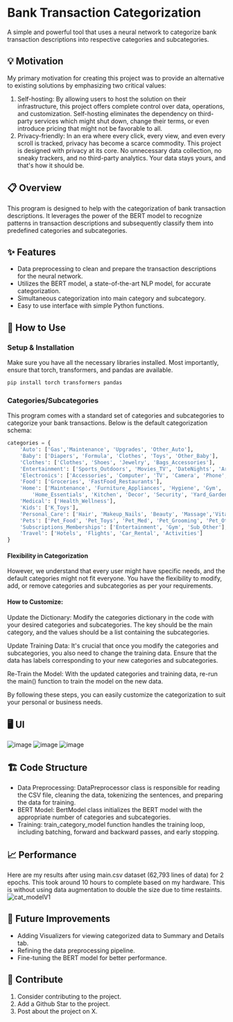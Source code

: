 # Bank Transaction Categorization

A simple and powerful tool that uses a neural network to categorize bank transaction descriptions into respective categories and subcategories.

## 💡 Motivation

My primary motivation for creating this project was to provide an alternative to existing solutions by emphasizing two critical values:

1. Self-hosting: By allowing users to host the solution on their infrastructure, this project offers complete control over data, operations, and customization. Self-hosting eliminates the dependency on third-party services which might shut down, change their terms, or even introduce pricing that might not be favorable to all.
2. Privacy-friendly: In an era where every click, every view, and even every scroll is tracked, privacy has become a scarce commodity. This project is designed with privacy at its core. No unnecessary data collection, no sneaky trackers, and no third-party analytics. Your data stays yours, and that's how it should be.

## 📋 Overview

This program is designed to help with the categorization of bank transaction descriptions. It leverages the power of the BERT model to recognize patterns in transaction descriptions and subsequently classify them into predefined categories and subcategories.

## ✨ Features

- Data preprocessing to clean and prepare the transaction descriptions for the neural network.
- Utilizes the BERT model, a state-of-the-art NLP model, for accurate categorization.
- Simultaneous categorization into main category and subcategory.
- Easy to use interface with simple Python functions.

## 🚀 How to Use

### Setup & Installation

Make sure you have all the necessary libraries installed. Most importantly, ensure that torch, transformers, and pandas are available.

```bash {"id":"01J65BEC5ATMNREX1PN9MR4AGP"}
pip install torch transformers pandas
```

### Categories/Subcategories

This program comes with a standard set of categories and subcategories to categorize your bank transactions. Below is the default categorization schema:

```python {"id":"01J65BEC5ATMNREX1PNDG4FB2G"}
categories = {
    'Auto': ['Gas','Maintenance', 'Upgrades', 'Other_Auto'],
    'Baby': ['Diapers', 'Formula', 'Clothes', 'Toys', 'Other_Baby'],
    'Clothes': ['Clothes', 'Shoes', 'Jewelry', 'Bags_Accessories'],
    'Entertainment': ['Sports_Outdoors', 'Movies_TV', 'DateNights', 'Arts_Crafts', 'Books', 'Games', 'Guns', 'E_Other'],
    'Electronics': ['Accessories', 'Computer', 'TV', 'Camera', 'Phone','Tablet_Watch', 'Gaming', 'Electronics_misc'],
    'Food': ['Groceries', 'FastFood_Restaurants'],
    'Home': ['Maintenance', 'Furniture_Appliances', 'Hygiene', 'Gym',
        'Home_Essentials', 'Kitchen', 'Decor', 'Security', 'Yard_Garden', 'Tools'],
    'Medical': ['Health_Wellness'],
    'Kids': ['K_Toys'],
    'Personal_Care': ['Hair', 'Makeup_Nails', 'Beauty', 'Massage','Vitamins_Supplements', 'PC_Other'],
    'Pets': ['Pet_Food', 'Pet_Toys', 'Pet_Med', 'Pet_Grooming', 'Pet_Other'],
    'Subscriptions_Memberships': ['Entertainment', 'Gym', 'Sub_Other'],
    'Travel': ['Hotels', 'Flights', 'Car_Rental', 'Activities']
}

```

#### Flexibility in Categorization

However, we understand that every user might have specific needs, and the default categories might not fit everyone. You have the flexibility to modify, add, or remove categories and subcategories as per your requirements.

#### How to Customize:

Update the Dictionary: Modify the categories dictionary in the code with your desired categories and subcategories. The key should be the main category, and the values should be a list containing the subcategories.

Update Training Data: It's crucial that once you modify the categories and subcategories, you also need to change the training data. Ensure that the data has labels corresponding to your new categories and subcategories.

Re-Train the Model: With the updated categories and training data, re-run the main() function to train the model on the new data.

By following these steps, you can easily customize the categorization to suit your personal or business needs.

## 🖥️ UI

![image](https://github.com/j-convey/BankTextCategorizer/assets/85854964/6564f384-7181-4daa-a014-17c200f72090)
![image](https://github.com/j-convey/BankTextCategorizer/assets/85854964/f05b291a-cc4b-418f-a328-937eb771da5a)
![image](https://github.com/j-convey/BankTextCategorizer/assets/85854964/9b4a0499-37e2-4e70-846d-ea8dd75bfa26)

## 🏗️ Code Structure

- Data Preprocessing: DataPreprocessor class is responsible for reading the CSV file, cleaning the data, tokenizing the sentences, and preparing the data for training.
- BERT Model: BertModel class initializes the BERT model with the appropriate number of categories and subcategories.
- Training: train_category_model function handles the training loop, including batching, forward and backward passes, and early stopping.

## 📈 Performance

Here are my results after using main.csv dataset (62,793 lines of data) for 2 epochs. This took around 10 hours to complete based on my hardware. This is without using data augmentation to double the size due to time restaints.
![cat_modelV1](https://github.com/j-convey/BankTextCategorizer/assets/85854964/f457198d-4de0-4ef2-b7eb-3f30d6c14d58)

## 🔮 Future Improvements

- Adding Visualizers for viewing categorized data to Summary and Details tab.
- Refining the data preprocessing pipeline.
- Fine-tuning the BERT model for better performance.

## 🤝 Contribute

1. Consider contributing to the project.
2. Add a Github Star to the project.
3. Post about the project on X.

